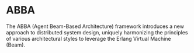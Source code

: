 # ABBA
The ABBA (Agent Beam-Based Architecture) framework introduces a new approach to distributed system design, uniquely harmonizing the principles of various architectural styles to leverage the Erlang Virtual Machine (Beam). 
